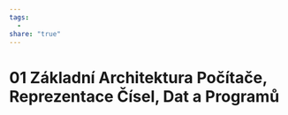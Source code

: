 ```yaml
---
tags:
  - 
share: "true"
---
```


# 01 Základní Architektura Počítače, Reprezentace Čísel, Dat a Programů